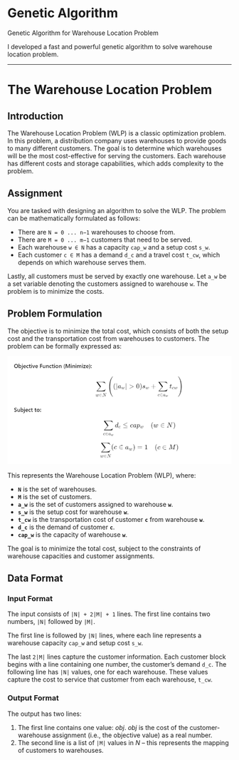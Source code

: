 # Genetic Algorithm
Genetic Algorithm for Warehouse Location Problem

I developed a fast and powerful genetic algorithm to solve warehouse location problem.

---
# The Warehouse Location Problem

## Introduction

The Warehouse Location Problem (WLP) is a classic optimization problem. In this problem, a distribution company uses warehouses to provide goods to many different customers. The goal is to determine which warehouses will be the most cost-effective for serving the customers. Each warehouse has different costs and storage capabilities, which adds complexity to the problem.

## Assignment

You are tasked with designing an algorithm to solve the WLP. The problem can be mathematically formulated as follows:

- There are `N = 0 ... n−1` warehouses to choose from.
- There are `M = 0 ... m−1` customers that need to be served.
- Each warehouse `w ∈ N` has a capacity `cap_w` and a setup cost `s_w`.
- Each customer `c ∈ M` has a demand `d_c` and a travel cost `t_cw`, which depends on which warehouse serves them.

Lastly, all customers must be served by exactly one warehouse. Let `a_w` be a set variable denoting the customers assigned to warehouse `w`. The problem is to minimize the costs.

## Problem Formulation

The objective is to minimize the total cost, which consists of both the setup cost and the transportation cost from warehouses to customers. The problem can be formally expressed as:

![Warehouse Location](readme-images/warehouse-location.jpg.png)

This represents the Warehouse Location Problem (WLP), where:

- **`N`** is the set of warehouses.
- **`M`** is the set of customers.
- **`a_w`** is the set of customers assigned to warehouse **`w`**.
- **`s_w`** is the setup cost for warehouse **`w`**.
- **`t_cw`** is the transportation cost of customer **`c`** from warehouse **`w`**.
- **`d_c`** is the demand of customer **`c`**.
- **`cap_w`** is the capacity of warehouse **`w`**.

The goal is to minimize the total cost, subject to the constraints of warehouse capacities and customer assignments.

## Data Format

### Input Format

The input consists of `|N| + 2|M| + 1` lines. The first line contains two numbers, `|N|` followed by `|M|`. 

The first line is followed by `|N|` lines, where each line represents a warehouse capacity `cap_w` and setup cost `s_w`.

The last `2|M|` lines capture the customer information. Each customer block begins with a line containing one number, the customer’s demand `d_c`. The following line has `|N|` values, one for each warehouse. These values capture the cost to service that customer from each warehouse, `t_cw`.

### Output Format

The output has two lines:

1. The first line contains one value: *obj*. *obj* is the cost of the customer-warehouse assignment (i.e., the objective value) as a real number.
2. The second line is a list of `|M|` values in *N* – this represents the mapping of customers to warehouses.

